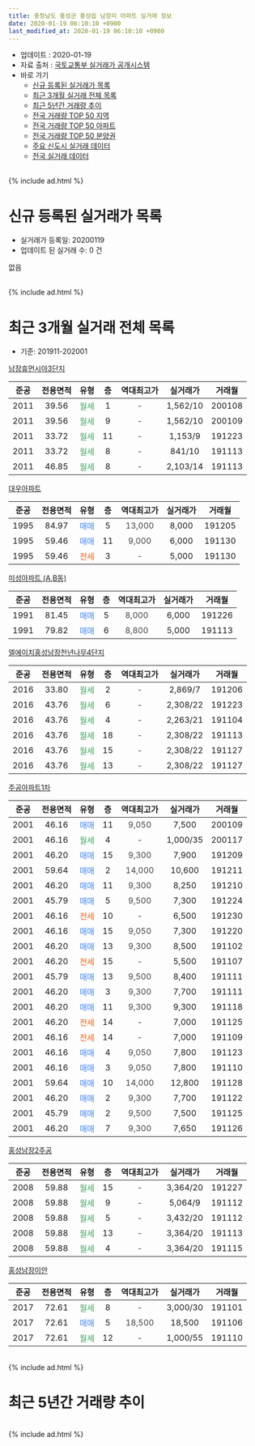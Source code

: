 ```yaml
---
title: 충청남도 홍성군 홍성읍 남장리 아파트 실거래 정보
date: 2020-01-19 06:10:10 +0900
last_modified_at: 2020-01-19 06:10:10 +0900
---
```


* 업데이트 : 2020-01-19
* 자료 출처 : [국토교통부 실거래가 공개시스템](http://rt.molit.go.kr)
* 바로 가기
    * [신규 등록된 실거래가 목록](#신규-등록된-실거래가-목록)
    * [최근 3개월 실거래 전체 목록](#최근-3개월-실거래-전체-목록)
    * [최근 5년간 거래량 추이](#최근-5년간-거래량-추이)
    * [전국 거래량 TOP 50 지역](https://apt-info.github.io/apt-trade-info/최근-3개월-전국에서-가장-거래가-많이-발생한-지역)
    * [전국 거래량 TOP 50 아파트](https://apt-info.github.io/apt-trade-info/최근-3개월-전국에서-가장-거래가-많이-발생한-아파트)
    * [전국 거래량 TOP 50 분양권](https://apt-info.github.io/apt-trade-info/최근-3개월-전국에서-가장-거래가-많이-발생한-분양권)
    * [주요 신도시 실거래 데이터](https://apt-info.github.io/apt-trade-info/주요-신도시)
    * [전국 실거래 데이터](https://apt-info.github.io/apt-trade-info/전국)
<br>
{% include ad.html %}
<br>

# 신규 등록된 실거래가 목록
* 실거래가 등록일: 20200119
* 업데이트 된 실거래 수: 0 건

없음

<br>
{% include ad.html %}
<br>

# 최근 3개월 실거래 전체 목록
* 기준: 201911-202001


[남장휴먼시아3단지](https://search.naver.com/search.naver?query=%EC%B6%A9%EC%B2%AD%EB%82%A8%EB%8F%84+%ED%99%8D%EC%84%B1%EA%B5%B0+%ED%99%8D%EC%84%B1%EC%9D%8D+%EB%82%A8%EC%9E%A5%EB%A6%AC+%EB%82%A8%EC%9E%A5%ED%9C%B4%EB%A8%BC%EC%8B%9C%EC%95%843%EB%8B%A8%EC%A7%80)

|준공|전용면적|유형|층|역대최고가|실거래가|거래월|
|:---:|:---:|:---:|:---:|:---:|:---:|:---:|
|2011|39.56|<span style="color:#34a853">월세</span>|1|<span style="color:#444444">-</span>|1,562/10|200108|
|2011|39.56|<span style="color:#34a853">월세</span>|9|<span style="color:#444444">-</span>|1,562/10|200109|
|2011|33.72|<span style="color:#34a853">월세</span>|11|<span style="color:#444444">-</span>|1,153/9|191223|
|2011|33.72|<span style="color:#34a853">월세</span>|8|<span style="color:#444444">-</span>|841/10|191113|
|2011|46.85|<span style="color:#34a853">월세</span>|8|<span style="color:#444444">-</span>|2,103/14|191113|

[대우아파트](https://search.naver.com/search.naver?query=%EC%B6%A9%EC%B2%AD%EB%82%A8%EB%8F%84+%ED%99%8D%EC%84%B1%EA%B5%B0+%ED%99%8D%EC%84%B1%EC%9D%8D+%EB%82%A8%EC%9E%A5%EB%A6%AC+%EB%8C%80%EC%9A%B0%EC%95%84%ED%8C%8C%ED%8A%B8)

|준공|전용면적|유형|층|역대최고가|실거래가|거래월|
|:---:|:---:|:---:|:---:|:---:|:---:|:---:|
|1995|84.97|<span style="color:#4285f3">매매</span>|5|<span style="color:#444444">13,000</span>|8,000|191205|
|1995|59.46|<span style="color:#4285f3">매매</span>|11|<span style="color:#444444">9,000</span>|6,000|191130|
|1995|59.46|<span style="color:#ff5a00">전세</span>|3|<span style="color:#444444">-</span>|5,000|191130|

[미성아파트 (A,B동)](https://search.naver.com/search.naver?query=%EC%B6%A9%EC%B2%AD%EB%82%A8%EB%8F%84+%ED%99%8D%EC%84%B1%EA%B5%B0+%ED%99%8D%EC%84%B1%EC%9D%8D+%EB%82%A8%EC%9E%A5%EB%A6%AC+%EB%AF%B8%EC%84%B1%EC%95%84%ED%8C%8C%ED%8A%B8+%28A%2CB%EB%8F%99%29)

|준공|전용면적|유형|층|역대최고가|실거래가|거래월|
|:---:|:---:|:---:|:---:|:---:|:---:|:---:|
|1991|81.45|<span style="color:#4285f3">매매</span>|5|<span style="color:#444444">8,000</span>|6,000|191226|
|1991|79.82|<span style="color:#4285f3">매매</span>|6|<span style="color:#444444">8,800</span>|5,000|191113|

[엘에이치홍성남장천년나무4단지](https://search.naver.com/search.naver?query=%EC%B6%A9%EC%B2%AD%EB%82%A8%EB%8F%84+%ED%99%8D%EC%84%B1%EA%B5%B0+%ED%99%8D%EC%84%B1%EC%9D%8D+%EB%82%A8%EC%9E%A5%EB%A6%AC+%EC%97%98%EC%97%90%EC%9D%B4%EC%B9%98%ED%99%8D%EC%84%B1%EB%82%A8%EC%9E%A5%EC%B2%9C%EB%85%84%EB%82%98%EB%AC%B44%EB%8B%A8%EC%A7%80)

|준공|전용면적|유형|층|역대최고가|실거래가|거래월|
|:---:|:---:|:---:|:---:|:---:|:---:|:---:|
|2016|33.80|<span style="color:#34a853">월세</span>|2|<span style="color:#444444">-</span>|2,869/7|191206|
|2016|43.76|<span style="color:#34a853">월세</span>|6|<span style="color:#444444">-</span>|2,308/22|191223|
|2016|43.76|<span style="color:#34a853">월세</span>|4|<span style="color:#444444">-</span>|2,263/21|191104|
|2016|43.76|<span style="color:#34a853">월세</span>|18|<span style="color:#444444">-</span>|2,308/22|191113|
|2016|43.76|<span style="color:#34a853">월세</span>|15|<span style="color:#444444">-</span>|2,308/22|191127|
|2016|43.76|<span style="color:#34a853">월세</span>|13|<span style="color:#444444">-</span>|2,308/22|191127|

[주공아파트1차](https://search.naver.com/search.naver?query=%EC%B6%A9%EC%B2%AD%EB%82%A8%EB%8F%84+%ED%99%8D%EC%84%B1%EA%B5%B0+%ED%99%8D%EC%84%B1%EC%9D%8D+%EB%82%A8%EC%9E%A5%EB%A6%AC+%EC%A3%BC%EA%B3%B5%EC%95%84%ED%8C%8C%ED%8A%B81%EC%B0%A8)

|준공|전용면적|유형|층|역대최고가|실거래가|거래월|
|:---:|:---:|:---:|:---:|:---:|:---:|:---:|
|2001|46.16|<span style="color:#4285f3">매매</span>|11|<span style="color:#444444">9,050</span>|7,500|200109|
|2001|46.16|<span style="color:#34a853">월세</span>|4|<span style="color:#444444">-</span>|1,000/35|200117|
|2001|46.20|<span style="color:#4285f3">매매</span>|15|<span style="color:#444444">9,300</span>|7,900|191209|
|2001|59.64|<span style="color:#4285f3">매매</span>|2|<span style="color:#444444">14,000</span>|10,600|191211|
|2001|46.20|<span style="color:#4285f3">매매</span>|11|<span style="color:#444444">9,300</span>|8,250|191210|
|2001|45.79|<span style="color:#4285f3">매매</span>|5|<span style="color:#444444">9,500</span>|7,300|191224|
|2001|46.16|<span style="color:#ff5a00">전세</span>|10|<span style="color:#444444">-</span>|6,500|191230|
|2001|46.16|<span style="color:#4285f3">매매</span>|15|<span style="color:#444444">9,050</span>|7,300|191220|
|2001|46.20|<span style="color:#4285f3">매매</span>|13|<span style="color:#444444">9,300</span>|8,500|191102|
|2001|46.20|<span style="color:#ff5a00">전세</span>|15|<span style="color:#444444">-</span>|5,500|191107|
|2001|45.79|<span style="color:#4285f3">매매</span>|13|<span style="color:#444444">9,500</span>|8,400|191111|
|2001|46.20|<span style="color:#4285f3">매매</span>|3|<span style="color:#444444">9,300</span>|7,700|191111|
|2001|46.20|<span style="color:#4285f3">매매</span>|11|<span style="color:#444444">9,300</span>|9,300|191118|
|2001|46.20|<span style="color:#ff5a00">전세</span>|14|<span style="color:#444444">-</span>|7,000|191125|
|2001|46.16|<span style="color:#ff5a00">전세</span>|14|<span style="color:#444444">-</span>|7,000|191109|
|2001|46.16|<span style="color:#4285f3">매매</span>|4|<span style="color:#444444">9,050</span>|7,800|191123|
|2001|46.16|<span style="color:#4285f3">매매</span>|3|<span style="color:#444444">9,050</span>|7,800|191110|
|2001|59.64|<span style="color:#4285f3">매매</span>|10|<span style="color:#444444">14,000</span>|12,800|191128|
|2001|46.20|<span style="color:#4285f3">매매</span>|2|<span style="color:#444444">9,300</span>|7,700|191122|
|2001|45.79|<span style="color:#4285f3">매매</span>|2|<span style="color:#444444">9,500</span>|7,500|191125|
|2001|46.20|<span style="color:#4285f3">매매</span>|7|<span style="color:#444444">9,300</span>|7,650|191126|

[홍성남장2주공](https://search.naver.com/search.naver?query=%EC%B6%A9%EC%B2%AD%EB%82%A8%EB%8F%84+%ED%99%8D%EC%84%B1%EA%B5%B0+%ED%99%8D%EC%84%B1%EC%9D%8D+%EB%82%A8%EC%9E%A5%EB%A6%AC+%ED%99%8D%EC%84%B1%EB%82%A8%EC%9E%A52%EC%A3%BC%EA%B3%B5)

|준공|전용면적|유형|층|역대최고가|실거래가|거래월|
|:---:|:---:|:---:|:---:|:---:|:---:|:---:|
|2008|59.88|<span style="color:#34a853">월세</span>|15|<span style="color:#444444">-</span>|3,364/20|191227|
|2008|59.88|<span style="color:#34a853">월세</span>|9|<span style="color:#444444">-</span>|5,064/9|191112|
|2008|59.88|<span style="color:#34a853">월세</span>|5|<span style="color:#444444">-</span>|3,432/20|191112|
|2008|59.88|<span style="color:#34a853">월세</span>|13|<span style="color:#444444">-</span>|3,364/20|191113|
|2008|59.88|<span style="color:#34a853">월세</span>|4|<span style="color:#444444">-</span>|3,364/20|191115|


<script async src="//pagead2.googlesyndication.com/pagead/js/adsbygoogle.js"></script>
<!-- 기본 -->
<ins class="adsbygoogle"
     style="display:block"
     data-ad-client="ca-pub-1142216861245946"
     data-ad-slot="4805727019"
     data-ad-format="auto"
     data-full-width-responsive="true"></ins>
<script>
(adsbygoogle = window.adsbygoogle || []).push({});
</script>


[홍성남장이안](https://search.naver.com/search.naver?query=%EC%B6%A9%EC%B2%AD%EB%82%A8%EB%8F%84+%ED%99%8D%EC%84%B1%EA%B5%B0+%ED%99%8D%EC%84%B1%EC%9D%8D+%EB%82%A8%EC%9E%A5%EB%A6%AC+%ED%99%8D%EC%84%B1%EB%82%A8%EC%9E%A5%EC%9D%B4%EC%95%88)

|준공|전용면적|유형|층|역대최고가|실거래가|거래월|
|:---:|:---:|:---:|:---:|:---:|:---:|:---:|
|2017|72.61|<span style="color:#34a853">월세</span>|8|<span style="color:#444444">-</span>|3,000/30|191101|
|2017|72.61|<span style="color:#4285f3">매매</span>|5|<span style="color:#444444">18,500</span>|18,500|191106|
|2017|72.61|<span style="color:#34a853">월세</span>|12|<span style="color:#444444">-</span>|1,000/55|191110|


<br>
{% include ad.html %}
<br>

# 최근 5년간 거래량 추이


<div style="width:100%;">
    <canvas id="deal_progress" height="200"></canvas>
</div>

<script>
new Chart(document.getElementById("deal_progress"), {
    type: 'line',
    data: {
        labels: ['201501','201502','201503','201504','201505','201506','201507','201508','201509','201510','201511','201512','201601','201602','201603','201604','201605','201606','201607','201608','201609','201610','201611','201612','201701','201702','201703','201704','201705','201706','201707','201708','201709','201710','201711','201712','201801','201802','201803','201804','201805','201806','201807','201808','201809','201810','201811','201812','201901','201902','201903','201904','201905','201906','201907','201908','201909','201910','201911','201912','202001'],
        datasets: [{
            label: '매매',
            pointRadius: 1,
            data: [9, 5, 19, 11, 12, 11, 10, 15, 14, 9, 8, 10, 14, 8, 13, 12, 10, 9, 9, 9, 8, 9, 14, 8, 7, 13, 10, 8, 12, 12, 11, 7, 14, 10, 9, 3, 10, 3, 15, 8, 8, 5, 6, 8, 14, 11, 7, 9, 3, 12, 6, 8, 5, 5, 6, 17, 7, 7, 13, 7, 1],
            borderColor: "rgba(255, 201, 14, 1)",
            backgroundColor: "rgba(255, 201, 14, 0.5)",
            fill: false,
            lineTension: 0
        },{
            label: '전월세',
            pointRadius: 1,
            data: [14, 10, 8, 7, 11, 14, 18, 5, 18, 12, 12, 9, 5, 15, 10, 8, 18, 12, 10, 22, 32, 19, 5, 15, 10, 12, 12, 9, 16, 15, 17, 10, 10, 14, 14, 11, 12, 11, 12, 8, 4, 6, 11, 7, 17, 13, 9, 3, 9, 6, 8, 13, 4, 18, 32, 13, 9, 10, 16, 5, 3],
            borderColor: "rgba(0, 141, 185, 1)",
            backgroundColor: "rgba(0, 141, 185, 0.5)",
            fill: false,
            lineTension: 0
        }
        ]
    },
    options: {
        responsive: true,
        title: {
            display: false
        },
        tooltips: {
            mode: 'index',
            intersect: false
        },
        hover: {
            mode: 'nearest',
            intersect: true
        },
        scales: {
            xAxes: [{
                display: true,
                scaleLabel: {
                    display: true,
                    labelString: '년/월'
                }
            }],
            yAxes: [{
                display: true,
                ticks: {
                    suggestedMin: 0,
                },
                scaleLabel: {
                    display: true,
                    labelString: '실거래 수'
                }
            }]
        }
    }
});

</script>


<br>
{% include ad.html %}
<br>

